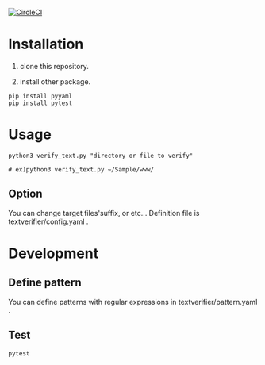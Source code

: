 [![CircleCI](https://circleci.com/gh/nir-takemi/text_verifier/tree/master.svg?style=svg)](https://circleci.com/gh/nir-takemi/text_verifier/tree/master)

# Installation

1. clone this repository.

2. install other package.

```
pip install pyyaml
pip install pytest
```

# Usage

```
python3 verify_text.py "directory or file to verify"

# ex)python3 verify_text.py ~/Sample/www/
```

## Option
You can change target files'suffix, or etc... 
Definition file is textverifier/config.yaml . 

# Development
## Define pattern
You can define patterns with regular expressions in textverifier/pattern.yaml .

## Test

```
pytest
```
